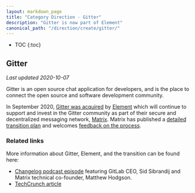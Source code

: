 ```yaml
---
layout: markdown_page
title: "Category Direction - Gitter"
description: "Gitter is now part of Element"
canonical_path: "/direction/create/gitter/"
---
```


- TOC
{:toc}

## Gitter

_Last updated 2020-10-07_

Gitter is an open source chat application for developers, and is the place to connect the open source and software development community.

In September 2020, [Gitter was acquired](https://about.gitlab.com/blog/2020/09/30/gitter-moves-to-element/) by [Element](https://element.io/) which will continue to support and invest in the Gitter community as part of their secure and decentralized messaging network, [Matrix](https://matrix.org/). Matrix has published a [detailed transition plan](https://matrix.org/blog/2020/09/30/welcoming-gitter-to-matrix) and welcomes [feedback on the process](https://matrix.to/#/#gitter:matrix.org).

### Related links

More information about Gitter, Element, and the transition can be found here:

- [Changelog podcast episode](https://cdn.changelog.com/uploads/podcast/414/the-changelog-414.mp3) featuring GitLab CEO, Sid Sibrandij and Matrix technical co-founder, Matthew Hodgson.
- [TechCrunch article](https://techcrunch.com/2020/09/30/element-acquires-gitter-to-get-more-developers-on-board-with-the-open-matrix-messaging-protocol/)
